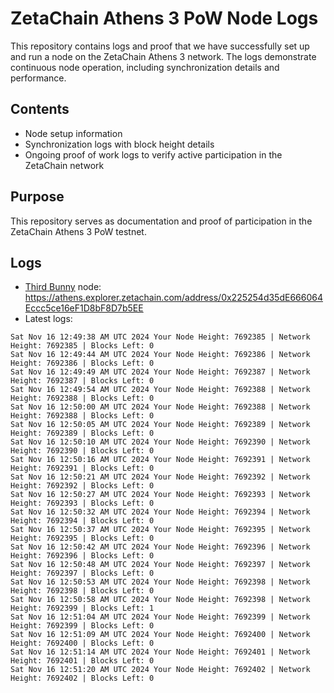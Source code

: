 # ZetaChain Athens 3 PoW Node Logs
This repository contains logs and proof that we have successfully set up and run a node on the ZetaChain Athens 3 network. The logs demonstrate continuous node operation, including synchronization details and performance.

## Contents
- Node setup information
- Synchronization logs with block height details
- Ongoing proof of work logs to verify active participation in the ZetaChain network

## Purpose
This repository serves as documentation and proof of participation in the ZetaChain Athens 3 PoW testnet.

## Logs

- [Third Bunny](https://thirdbunny.xyz/) node: https://athens.explorer.zetachain.com/address/0x225254d35dE666064Eccc5ce16eF1D8bF8D7b5EE
- Latest logs:
```
Sat Nov 16 12:49:38 AM UTC 2024 Your Node Height: 7692385 | Network Height: 7692385 | Blocks Left: 0
Sat Nov 16 12:49:44 AM UTC 2024 Your Node Height: 7692386 | Network Height: 7692386 | Blocks Left: 0
Sat Nov 16 12:49:49 AM UTC 2024 Your Node Height: 7692387 | Network Height: 7692387 | Blocks Left: 0
Sat Nov 16 12:49:54 AM UTC 2024 Your Node Height: 7692388 | Network Height: 7692388 | Blocks Left: 0
Sat Nov 16 12:50:00 AM UTC 2024 Your Node Height: 7692388 | Network Height: 7692388 | Blocks Left: 0
Sat Nov 16 12:50:05 AM UTC 2024 Your Node Height: 7692389 | Network Height: 7692389 | Blocks Left: 0
Sat Nov 16 12:50:10 AM UTC 2024 Your Node Height: 7692390 | Network Height: 7692390 | Blocks Left: 0
Sat Nov 16 12:50:16 AM UTC 2024 Your Node Height: 7692391 | Network Height: 7692391 | Blocks Left: 0
Sat Nov 16 12:50:21 AM UTC 2024 Your Node Height: 7692392 | Network Height: 7692392 | Blocks Left: 0
Sat Nov 16 12:50:27 AM UTC 2024 Your Node Height: 7692393 | Network Height: 7692393 | Blocks Left: 0
Sat Nov 16 12:50:32 AM UTC 2024 Your Node Height: 7692394 | Network Height: 7692394 | Blocks Left: 0
Sat Nov 16 12:50:37 AM UTC 2024 Your Node Height: 7692395 | Network Height: 7692395 | Blocks Left: 0
Sat Nov 16 12:50:42 AM UTC 2024 Your Node Height: 7692396 | Network Height: 7692396 | Blocks Left: 0
Sat Nov 16 12:50:48 AM UTC 2024 Your Node Height: 7692397 | Network Height: 7692397 | Blocks Left: 0
Sat Nov 16 12:50:53 AM UTC 2024 Your Node Height: 7692398 | Network Height: 7692398 | Blocks Left: 0
Sat Nov 16 12:50:58 AM UTC 2024 Your Node Height: 7692398 | Network Height: 7692399 | Blocks Left: 1
Sat Nov 16 12:51:04 AM UTC 2024 Your Node Height: 7692399 | Network Height: 7692399 | Blocks Left: 0
Sat Nov 16 12:51:09 AM UTC 2024 Your Node Height: 7692400 | Network Height: 7692400 | Blocks Left: 0
Sat Nov 16 12:51:14 AM UTC 2024 Your Node Height: 7692401 | Network Height: 7692401 | Blocks Left: 0
Sat Nov 16 12:51:20 AM UTC 2024 Your Node Height: 7692402 | Network Height: 7692402 | Blocks Left: 0
```
